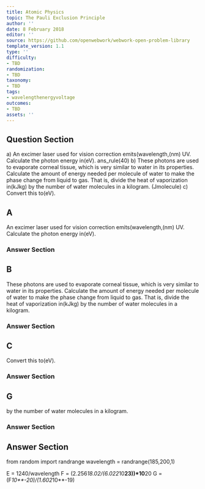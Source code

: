 ```yaml
---
title: Atomic Physics
topic: The Pauli Exclusion Principle
author: ''
date: 8 February 2018
editor: ''
source: https://github.com/openwebwork/webwork-open-problem-library
template_version: 1.1
type: ''
difficulty:
- TBD
randomization:
- TBD
taxonomy:
- TBD
tags:
- wavelengthenergyvoltage
outcomes:
- TBD
assets: ''
---
```


## Question Section 

a) An excimer laser used for vision correction emits(wavelength,(nm) UV. Calculate the photon energy in(eV).
ans_rule(40)
b) These photons are used to evaporate corneal tissue, which is very similar to water in its properties. Calculate the amount of energy needed per molecule of water to make the phase change from liquid to gas. That is, divide the heat of vaporization in(kJkg) by the number of water molecules in a kilogram.
(Jmolecule)
c) Convert this to(eV).

## A
An excimer laser used for vision correction emits(wavelength,(nm) UV. Calculate the photon energy in(eV).
### Answer Section
## B
These photons are used to evaporate corneal tissue, which is very similar to water in its properties. Calculate the amount of energy needed per molecule of water to make the phase change from liquid to gas. That is, divide the heat of vaporization in(kJkg) by the number of water molecules in a kilogram.
### Answer Section
## C
Convert this to(eV).
### Answer Section
## G
by the number of water molecules in a kilogram.
### Answer Section


## Answer Section

from random import randrange
wavelength = randrange(185,200,1)

E = 1240/wavelength
F = (2.256*18.02/(6.022*10**23))*10**20
G = (F*10**-20)/(1.602*10**-19)